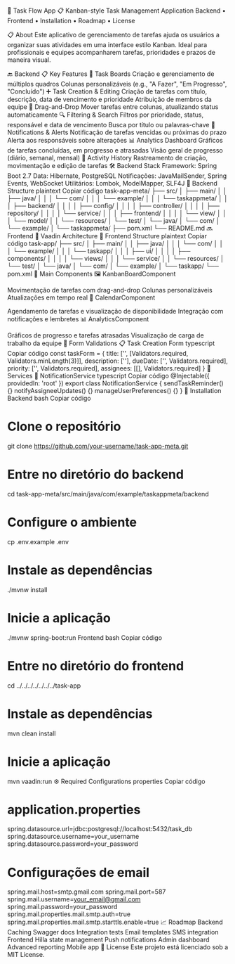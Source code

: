🚀 Task Flow App
📋 Kanban-style Task Management Application
Backend • Frontend • Installation • Roadmap • License

📋 About
Este aplicativo de gerenciamento de tarefas ajuda os usuários a organizar suas atividades em uma interface estilo Kanban. Ideal para profissionais e equipes acompanharem tarefas, prioridades e prazos de maneira visual.

🔙 Backend
📋 Key Features
📁 Task Boards
Criação e gerenciamento de múltiplos quadros
Colunas personalizáveis (e.g., "A Fazer", "Em Progresso", "Concluído")
➕ Task Creation & Editing
Criação de tarefas com título, descrição, data de vencimento e prioridade
Atribuição de membros da equipe
🤖 Drag-and-Drop
Mover tarefas entre colunas, atualizando status automaticamente
🔍 Filtering & Search
Filtros por prioridade, status, responsável e data de vencimento
Busca por título ou palavras-chave
🔔 Notifications & Alerts
Notificação de tarefas vencidas ou próximas do prazo
Alerta aos responsáveis sobre alterações
📊 Analytics Dashboard
Gráficos de tarefas concluídas, em progresso e atrasadas
Visão geral de progresso (diário, semanal, mensal)
📜 Activity History
Rastreamento de criação, movimentação e edição de tarefas
🛠 Backend Stack
Framework: Spring Boot 2.7
Data: Hibernate, PostgreSQL
Notificações: JavaMailSender, Spring Events, WebSocket
Utilitários: Lombok, ModelMapper, SLF4J
📁 Backend Structure
plaintext
Copiar código
task-app-meta/
├── src/
│   ├── main/
│   │   ├── java/
│   │   │   └── com/
│   │   │       └── example/
│   │   │           └── taskappmeta/
│   │   │               ├── backend/
│   │   │               │   ├── config/
│   │   │               │   ├── controller/
│   │   │               │   ├── repository/
│   │   │               │   └── service/
│   │   │               ├── frontend/
│   │   │               │   └── view/
│   │   │               └── model/
│   │   └── resources/
│   └── test/
│       └── java/
│           └── com/
│               └── example/
│                   └── taskappmeta/
├── pom.xml
└── README.md
🔜 Frontend
📱 Vaadin Architecture
📁 Frontend Structure
plaintext
Copiar código
task-app/
├── src/
│   ├── main/
│   │   ├── java/
│   │   │   └── com/
│   │   │       └── example/
│   │   │           └── taskapp/
│   │   │               ├── ui/
│   │   │               │   ├── components/
│   │   │               │   └── views/
│   │   │               └── service/
│   │   └── resources/
│   └── test/
│       └── java/
│           └── com/
│               └── example/
│                   └── taskapp/
└── pom.xml
🧩 Main Components
🖼️ KanbanBoardComponent

Movimentação de tarefas com drag-and-drop
Colunas personalizáveis
Atualizações em tempo real
📅 CalendarComponent

Agendamento de tarefas e visualização de disponibilidade
Integração com notificações e lembretes
📊 AnalyticsComponent

Gráficos de progresso e tarefas atrasadas
Visualização de carga de trabalho da equipe
📝 Form Validations
📋 Task Creation Form
typescript
Copiar código
const taskForm = {
  title: ['', [Validators.required, Validators.minLength(3)]],
  description: [''],
  dueDate: ['', Validators.required],
  priority: ['', Validators.required],
  assignees: [[], Validators.required]
}
🔄 Services
🔔 NotificationService
typescript
Copiar código
@Injectable({
  providedIn: 'root'
})
export class NotificationService {
  sendTaskReminder() {}
  notifyAssigneeUpdates() {}
  manageUserPreferences() {}
}
🚀 Installation
Backend
bash
Copiar código
# Clone o repositório
git clone https://github.com/your-username/task-app-meta.git

# Entre no diretório do backend
cd task-app-meta/src/main/java/com/example/taskappmeta/backend

# Configure o ambiente
cp .env.example .env

# Instale as dependências
./mvnw install

# Inicie a aplicação
./mvnw spring-boot:run
Frontend
bash
Copiar código
# Entre no diretório do frontend
cd ../../../../../../../task-app

# Instale as dependências
mvn clean install

# Inicie a aplicação
mvn vaadin:run
⚙️ Required Configurations
properties
Copiar código
# application.properties
spring.datasource.url=jdbc:postgresql://localhost:5432/task_db
spring.datasource.username=your_username
spring.datasource.password=your_password

# Configurações de email
spring.mail.host=smtp.gmail.com
spring.mail.port=587
spring.mail.username=your_email@gmail.com
spring.mail.password=your_password
spring.mail.properties.mail.smtp.auth=true
spring.mail.properties.mail.smtp.starttls.enable=true
📈 Roadmap
Backend
Caching
Swagger docs
Integration tests
Email templates
SMS integration
Frontend
Hilla state management
Push notifications
Admin dashboard
Advanced reporting
Mobile app
📄 License
Este projeto está licenciado sob a MIT License.

